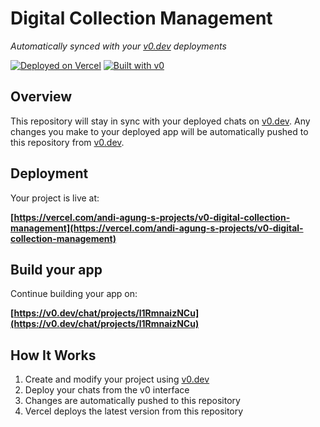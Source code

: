 # Digital Collection Management

*Automatically synced with your [v0.dev](https://v0.dev) deployments*

[![Deployed on Vercel](https://img.shields.io/badge/Deployed%20on-Vercel-black?style=for-the-badge&logo=vercel)](https://vercel.com/andi-agung-s-projects/v0-digital-collection-management)
[![Built with v0](https://img.shields.io/badge/Built%20with-v0.dev-black?style=for-the-badge)](https://v0.dev/chat/projects/l1RmnaizNCu)

## Overview

This repository will stay in sync with your deployed chats on [v0.dev](https://v0.dev).
Any changes you make to your deployed app will be automatically pushed to this repository from [v0.dev](https://v0.dev).

## Deployment

Your project is live at:

**[https://vercel.com/andi-agung-s-projects/v0-digital-collection-management](https://vercel.com/andi-agung-s-projects/v0-digital-collection-management)**

## Build your app

Continue building your app on:

**[https://v0.dev/chat/projects/l1RmnaizNCu](https://v0.dev/chat/projects/l1RmnaizNCu)**

## How It Works

1. Create and modify your project using [v0.dev](https://v0.dev)
2. Deploy your chats from the v0 interface
3. Changes are automatically pushed to this repository
4. Vercel deploys the latest version from this repository